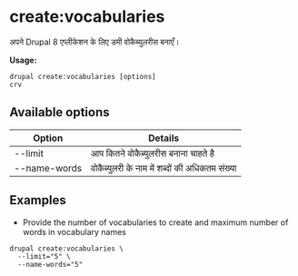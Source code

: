 # create:vocabularies
अपने Drupal 8 एप्लीकेशन के लिए डमी वोकैब्युलरीस बनाएँ।

**Usage:**
```
drupal create:vocabularies [options]
crv
```

## Available options
Option | Details
-------|-------------
--limit | आप कितने वोकैब्युलरीस बनाना चाहते है
--name-words | वोकैब्युलरी के नाम में शब्दों की अधिकतम संख्या

## Examples
* Provide the number of vocabularies to create and maximum number of words in vocabulary names
```
drupal create:vocabularies \
  --limit="5" \
  --name-words="5"
```
